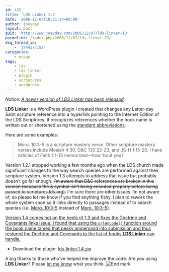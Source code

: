 ```yaml
---
id: 435
title: 'LDS Linker 1.4'
date: '2006-12-07T18:21:54+00:00'
author: joeyday
layout: post
guid: 'http://www.joeyday.com/2006/12/07/lds-linker-13'
permalink: /index.php/2006/12/07/lds-linker-13/
dsq_thread_id:
    - '1744277192'
categories:
    - essay
tags:
    - lds
    - lds-linker
    - plugin
    - scriptures
    - wordpress
---
```


*Notice: [A newer version of LDS Linker has been released](http://joeyday.com/to/lds-linker).*

**LDS Linker** is a WordPress plugin I created that changes any Latter-day Saint scripture reference into a hyperlink pointing to the Internet Edition of the LDS Scriptures. It recognizes references whether the book name is written out or shortened using the [standard abbreviations](http://scriptures.lds.org/helps/abbrvtns).

Here are some examples:

> Moro. 10:3-5 is a scripture mastery verse. Other scripture mastery verses include Mosiah 4:30, D&amp;C 130:22-23, and JS-H 1:15-20. I have Articles of Faith 1:1-13 memorized—how ’bout you?

Version 1.2.1 stopped working a few months ago when the LDS church made significant changes to the way search queries are performed against their scripture system. Version 1.3 attempts to address that issue but probably doesn’t go far enough. <del datetime="2006-12-08T02:46:46+00:00">I’m aware that D&amp;C references are broken in this version (because the &amp; symbol isn’t being encoded properly before being passed to scriptures.lds.org).</del> I’m sure there are <del datetime="2006-12-08T02:46:46+00:00">other</del> issues I’m not aware of, so please let me know if you find anything fishy. I plan to rework the whole system soon so it links directly to passages instead of to search queries (i.e. [Moro. 10:3-5](http://scriptures.lds.org/en/moro/10/3-5#3) instead of [Moro. 10:3-5](http://scriptures.lds.org/search?search=moro%2010%3A3-5)).

<ins datetime="2006-12-08T02:46:46+00:00">Version 1.4 comes hot on the heels of 1.3 and fixes the Doctrine and Covenants links issue. I found that using the `urlencode()` function around the book name tamed that pesky ampersand into submission and thus restored the Doctrine and Covenants to the list of books **LDS Linker** can handle.</ins>

- Download the plugin: [lds-linker.1.4.zip](http://downloads.wordpress.org/plugin/lds-linker.1.4.zip)

A big thanks to those who’ve helped me improve the code. Are *you* using **LDS Linker**? Please [let me know](/contact) what you think. ![End mark](http://joeyday.com/wp-content/uploads/2009/08/endmark.png "End mark")